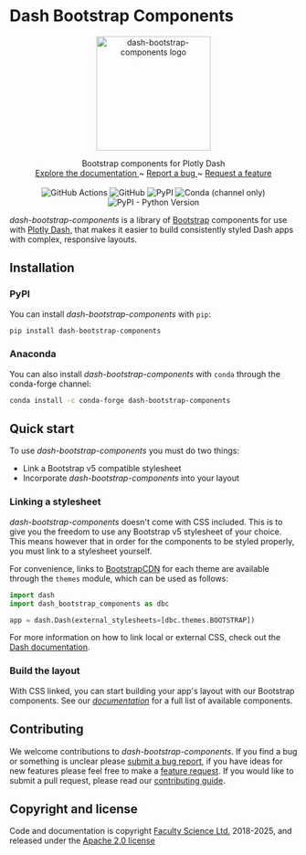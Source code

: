 <h1>Dash Bootstrap Components</h1>

<p align="center">
  <a href="https://dash-bootstrap-components.opensource.faculty.ai/">
    <img src="https://cdn.jsdelivr.net/gh/facultyai/dash-bootstrap-components@main/readme-images/logo.png" alt="dash-bootstrap-components logo" width="200" height="200">
  </a>
</p>

<p align="center">
  Bootstrap components for Plotly Dash
  <br>
  <a href="https://dash-bootstrap-components.opensource.faculty.ai/">Explore the documentation </a>~
  <a href="https://github.com/facultyai/dash-bootstrap-components/issues/new?template=bug.md">Report a bug </a>~
  <a href="https://github.com/facultyai/dash-bootstrap-components/issues/new?template=feature.md">Request a feature</a>
  <br>
  <br>
  <img alt="GitHub Actions" src="https://github.com/facultyai/dash-bootstrap-components/actions/workflows/tests.yml/badge.svg">
  <img alt="GitHub" src="https://img.shields.io/github/license/facultyai/dash-bootstrap-components">
  <img alt="PyPI" src="https://img.shields.io/pypi/v/dash-bootstrap-components">
  <img alt="Conda (channel only)" src="https://img.shields.io/conda/vn/conda-forge/dash-bootstrap-components">
  <img alt="PyPI - Python Version" src="https://img.shields.io/pypi/pyversions/dash-bootstrap-components">
</p>

_dash-bootstrap-components_ is a library of [Bootstrap][bootstrap-homepage]
components for use with [Plotly Dash][dash-homepage], that makes it easier to
build consistently styled Dash apps with complex, responsive layouts.

## Installation

### PyPI

You can install _dash-bootstrap-components_ with `pip`:

```sh
pip install dash-bootstrap-components
```

### Anaconda

You can also install _dash-bootstrap-components_ with `conda` through the
conda-forge channel:

```sh
conda install -c conda-forge dash-bootstrap-components
```

## Quick start

To use _dash-bootstrap-components_ you must do two things:

- Link a Bootstrap v5 compatible stylesheet
- Incorporate _dash-bootstrap-components_ into your layout

### Linking a stylesheet

_dash-bootstrap-components_ doesn't come with CSS included. This is to give you
the freedom to use any Bootstrap v5 stylesheet of your choice. This means
however that in order for the components to be styled properly, you must link
to a stylesheet yourself.

For convenience, links to [BootstrapCDN][bootstrapcdn] for each theme are
available through the `themes` module, which can be used as follows:

```python
import dash
import dash_bootstrap_components as dbc

app = dash.Dash(external_stylesheets=[dbc.themes.BOOTSTRAP])
```

For more information on how to link local or external CSS, check out the
[Dash documentation][dash-docs-external].

### Build the layout

With CSS linked, you can start building your app's layout with our Bootstrap
components. See our [_documentation_][docs-components] for a full list of
available components.

## Contributing

We welcome contributions to _dash-bootstrap-components_. If you find a bug or
something is unclear please [submit a bug report][bug-report], if you have ideas
for new features please feel free to make a [feature request][feature-request].
If you would like to submit a pull request, please read our
[contributing guide][contribution-guide].

## Copyright and license

Code and documentation is copyright [Faculty Science Ltd.][faculty]
2018-2025, and released under the [Apache 2.0 license](./LICENSE)

[dash-homepage]: https://dash.plotly.com/
[dash-docs-external]: https:/dash.plotly.com/external-resources
[bootstrap-homepage]: https://getbootstrap.com/
[dbc-repo]: https://github.com/facultyai/dash-bootstrap-components
[reactstrap-homepage]: https://reactstrap.github.io/
[docs-homepage]: https://dash-bootstrap-components.opensource.faculty.ai
[docs-components]: https://dash-bootstrap-components.opensource.faculty.ai/l/components
[bootstrapcdn]: https://www.bootstrapcdn.com/
[faculty]: https://faculty.ai
[bug-report]: https://github.com/facultyai/dash-bootstrap-components/issues/new?template=bug.md
[feature-request]: https://github.com/facultyai/dash-bootstrap-components/issues/new?template=feature.md
[contribution-guide]: https://github.com/facultyai/dash-bootstrap-components/blob/main/.github/CONTRIBUTING.md
